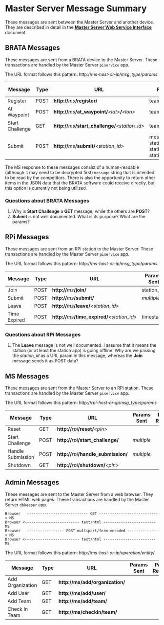 # Master Server Message Summary

These messages are sent between the Master Server and another device.
They are described in detail in
the [**Master Server Web Service Interface**](ms_interface.md)
document.

## BRATA Messages

These messages are sent from a BRATA device to the Master Server.
These transactions are handled by the Master Server `piservice` app.

The URL format follows this pattern:  http://*ms-host-or-ip*/*msg_type*/*params*

Message         | Type | URL                                                | Params Sent | Params Received
----------------|------|----------------------------------------------------|-------------|----------------
Register        | POST | <b>http://</b><i>ms</i><b>/register/</b>           | team_id     | message
At Waypoint     | POST | <b>http://</b><i>ms</i><b>/at_waypoint/</b><i>&lt;lat&gt;</i><b>/</b><i>&lt;lon&gt;</i>      | team_id     | message
Start Challenge | GET  | <b>http://</b><i>ms</i><b>/start_challenge/</b><i>&lt;station_id&gt;</i> | team_id     | message
Submit          | POST | <b>http://</b><i>ms</i><b>/submit/</b><i>&lt;station_id&gt;</i>          | message_version, station_key, station_type, station_callback_url | message

The MS response to these messages consist of a human-readable (although it may need to be decrypted first) `message` string that is intended to be read by the competitors.  There is also the opportunity to return other items in the JSON data that the BRATA software could receive directly, but this option is currently not being utilized.

### Questions about BRATA Messages

1. Why is **Start Challenge** a **GET** message, while the others are **POST**?
2. **Submit** is not well documented.  What is its purpose?  What are the params?


## RPi Messages

These messages are sent from an RPi station to the Master Server.
These transactions are handled by the Master Server `piservice` app.

The URL format follows this pattern:  http://*ms-host-or-ip*/*msg_type*/*params*

Message         | Type | URL                                           | Params Sent | Params Received
----------------|------|-----------------------------------------------|-------------|----------------
Join            | POST | <b>http://</b><i>ms</i><b>/join/</b>          | station_id  | message
Submit          | POST | <b>http://</b><i>ms</i><b>/submit/</b>                    | *multiple*  | *multiple*
Leave           | POST | <b>http://</b><i>ms</i><b>/leave/</b><i>&lt;station_id&gt;</i>        |             | 
Time Expired    | POST | <b>http://</b><i>ms</i><b>/time_expired/</b><i>&lt;station_id&gt;</i> | timestamp   | 

### Questions about RPi Messages

1. The **Leave** message is not well documented.  I assume that it means the station (or at least the station app)
is going offline.  Why are we passing the *station_id* as a URL param in this message, whereas the **Join** message
sends it as POST data?


## MS Messages

These messages are sent from the Master Server to an RPi station.
These transactions are handled by the Master Server `piservice` app.

The URL format follows this pattern:  http://*rpi-host-or-ip*/*msg_type*/*params*

Message           | Type | URL                                              | Params Sent | Params Received
------------------|------|--------------------------------------------------|-------------|----------------
Reset             | GET  | <b>http://</b><i>rpi</i><b>/reset/</b><i>&lt;pin&gt;</i>                  |             | 
Start Challenge   | POST | <b>http://</b><i>rpi</i><b>/start_challenge/</b>              | *multiple*  | 
Handle Submission | POST | <b>http://</b><i>rpi</i><b>/handle_submission/</b>            | *multiple*  | 
Shutdown          | GET  | <b>http://</b><i>rpi</i><b>/shutdown/</b><i>&lt;pin&gt;</i>               |             | 


## Admin Messages

These messages are sent to the Master Server from a web browser.  They return HTML web pages.
These transactions are handled by the Master Server `dbkeeper` app.

```
Browser   ---------------------------- GET ---------------------------> MS
Browser <------------------------- text/html ------------------------   MS
Browser   ----------------- POST multipart/form-encoded --------------> MS
Browser <------------------------- text/html ------------------------   MS
```

The URL format follows this pattern:  http://*ms-host-or-ip*/*operation*/*entity*/

Message           | Type | URL                                              | Params Sent | Params Received
------------------|------|--------------------------------------------------|-------------|----------------
Add Organization  | GET  | <b>http://ms/add/organization/</b>               |             | 
Add User          | GET  | <b>http://ms/add/user/</b>                       |             | 
Add Team          | GET  | <b>http://ms/add/team/</b>                       |             | 
Check In Team     | GET  | <b>http://ms/checkin/team/</b>                   |             | 
